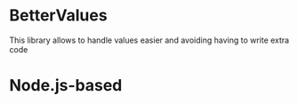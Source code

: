 # BetterValues

This library allows to handle values easier and avoiding having to write extra code 

# Node.js-based
